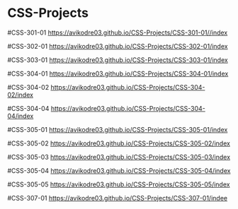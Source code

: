 # CSS-Projects
#CSS-301-01
https://avikodre03.github.io/CSS-Projects/CSS-301-01//index

#CSS-302-01
https://avikodre03.github.io/CSS-Projects/CSS-302-01/index

#CSS-303-01
https://avikodre03.github.io/CSS-Projects/CSS-303-01/index

#CSS-304-01
https://avikodre03.github.io/CSS-Projects/CSS-304-01/index

#CSS-304-02
https://avikodre03.github.io/CSS-Projects/CSS-304-02/index

#CSS-304-04
https://avikodre03.github.io/CSS-Projects/CSS-304-04/index

#CSS-305-01
https://avikodre03.github.io/CSS-Projects/CSS-305-01/index

#CSS-305-02
https://avikodre03.github.io/CSS-Projects/CSS-305-02/index

#CSS-305-03
https://avikodre03.github.io/CSS-Projects/CSS-305-03/index

#CSS-305-04
https://avikodre03.github.io/CSS-Projects/CSS-305-04/index

#CSS-305-05
https://avikodre03.github.io/CSS-Projects/CSS-305-05/index

#CSS-307-01
https://avikodre03.github.io/CSS-Projects/CSS-307-01/indee
